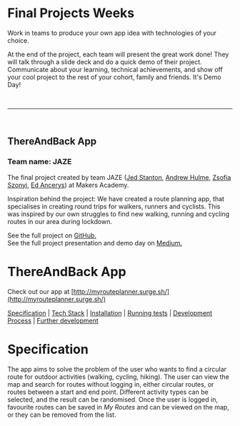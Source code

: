 # Final Projects Weeks

Work in teams to produce your own app idea with technologies of your choice.

At the end of the project, each team will present the great work done! They will talk through a slide deck and do a quick demo of their project. Communicate about your learning, technical achievements, and show off your cool project to the rest of your cohort, family and friends. It's Demo Day!

<br>

---

<br>

## ThereAndBack App

### Team name: JAZE

The final project created by team JAZE ([Jed Stanton](https://github.com/JStant95), [Andrew Hulme](https://github.com/AndrewHulme), [Zsofia Szonyi](https://github.com/ZsofiaS), [Ed Ancerys](https://github.com/EdAncerys)) at Makers Academy.

Inspiration behind the project: We have created a route planning app, that specialises in creating round trips for walkers, runners and cyclists. This was inspired by our own struggles to find new walking, running and cycling routes in our area during lockdown.

See the full project on [GitHub.][2]  
See the full project presentation and demo day on [Medium.][1]

# ThereAndBack App

Check out our app at [http://myrouteplanner.surge.sh/](http://myrouteplanner.surge.sh/)

[Specification](#specification) | [Tech Stack](#tech-stack) | [Installation](#installation) | [Running tests](#running-tests) | [Development Process](#development-process) | [Further development](#further-development)

# Specification

The app aims to solve the problem of the user who wants to find a circular route for outdoor activities (walking, cycling, hiking).
The user can view the map and search for routes without logging in, either circular routes, or routes between a start and end point. Different activity types can be selected, and the result can be randomised.
Once the user is logged in, favourite routes can be saved in _My Routes_ and can be viewed on the map, or they can be removed from the list.

[1]: https://blog.makersacademy.com/want-to-get-inspired-by-some-of-the-sharpest-new-talent-in-tech-417d36ab0f6
[2]: https://github.com/AndrewHulme/route_planner

